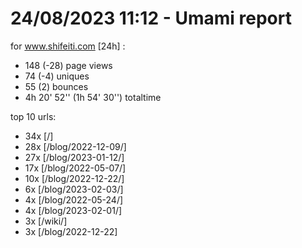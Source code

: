 # 24/08/2023 11:12 - Umami report
for www.shifeiti.com [24h] :

 - 148 (-28) page views
 - 74 (-4) uniques
 - 55 (2) bounces
 - 4h 20' 52'' (1h 54' 30'') totaltime


top 10 urls:
 - 34x [/]
 - 28x [/blog/2022-12-09/]
 - 27x [/blog/2023-01-12/]
 - 17x [/blog/2022-05-07/]
 - 10x [/blog/2022-12-22/]
 - 6x [/blog/2023-02-03/]
 - 4x [/blog/2022-05-24/]
 - 4x [/blog/2023-02-01/]
 - 3x [/wiki/]
 - 3x [/blog/2022-12-22]


